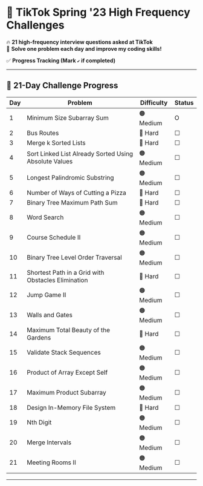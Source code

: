 # 🎯 TikTok Spring '23 High Frequency Challenges

🔥 **21 high-frequency interview questions asked at TikTok**  
📌 **Solve one problem each day and improve my coding skills!**

✅ **Progress Tracking (Mark `✔` if completed)**

---

## **📆 21-Day Challenge Progress**

| Day | Problem                                               | Difficulty | Status |
| --- | ----------------------------------------------------- | ---------- | ------ |
| 1   | Minimum Size Subarray Sum                             | 🟠 Medium  | O      |
| 2   | Bus Routes                                            | 🔴 Hard    | ☐      |
| 3   | Merge k Sorted Lists                                  | 🔴 Hard    | ☐      |
| 4   | Sort Linked List Already Sorted Using Absolute Values | 🟠 Medium  | ☐      |
| 5   | Longest Palindromic Substring                         | 🟠 Medium  | ☐      |
| 6   | Number of Ways of Cutting a Pizza                     | 🔴 Hard    | ☐      |
| 7   | Binary Tree Maximum Path Sum                          | 🔴 Hard    | ☐      |
| 8   | Word Search                                           | 🟠 Medium  | ☐      |
| 9   | Course Schedule II                                    | 🟠 Medium  | ☐      |
| 10  | Binary Tree Level Order Traversal                     | 🟠 Medium  | ☐      |
| 11  | Shortest Path in a Grid with Obstacles Elimination    | 🔴 Hard    | ☐      |
| 12  | Jump Game II                                          | 🟠 Medium  | ☐      |
| 13  | Walls and Gates                                       | 🟠 Medium  | ☐      |
| 14  | Maximum Total Beauty of the Gardens                   | 🔴 Hard    | ☐      |
| 15  | Validate Stack Sequences                              | 🟠 Medium  | ☐      |
| 16  | Product of Array Except Self                          | 🟠 Medium  | ☐      |
| 17  | Maximum Product Subarray                              | 🟠 Medium  | ☐      |
| 18  | Design In-Memory File System                          | 🔴 Hard    | ☐      |
| 19  | Nth Digit                                             | 🟠 Medium  | ☐      |
| 20  | Merge Intervals                                       | 🟠 Medium  | ☐      |
| 21  | Meeting Rooms II                                      | 🟠 Medium  | ☐      |

---
